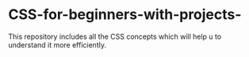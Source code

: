 # CSS-for-beginners-with-projects-
This repository includes all the CSS concepts which will help u to understand it more efficiently.

